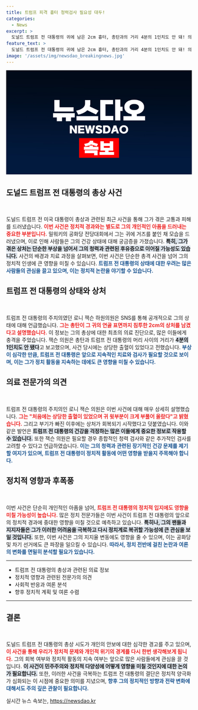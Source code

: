 ```yaml
---
title: 트럼프 피격 흉터 청력검사 필요성 대두!
categories:
  - News
excerpt: >
  도널드 트럼프 전 대통령의 귀에 남은 2cm 흉터, 총탄과의 거리 4분의 1인치도 안 돼! 의료 전문가가 전한 충격적인 사실에 모두가 주목한다.
feature_text: >
  도널드 트럼프 전 대통령의 귀에 남은 2cm 흉터, 총탄과의 거리 4분의 1인치도 안 돼! 의료 전문가가 전한 충격적인 사실에 모두가 주목한다.
image: '/assets/img/newsdao_breakingnews.jpg'
---
```


<p><img src="/assets/img/newsdao_breakingnews.jpg" alt="implanttips 속보" /></p>

<h2 data-ke-size="size26">도널드 트럼프 전 대통령의 총상 사건</h2>

<p data-ke-size="size16">&nbsp;</p>

<p>도널드 트럼프 전 미국 대통령이 총상과 관련된 최근 사건을 통해 그가 겪은 고통과 피해를 드러냈습니다. <b><span style="color: #ee2323;">이번 사건은 정치적 경과와는 별도로 그의 개인적인 아픔을 드러내는 중요한 부분입니다.</span></b> 밀워키의 공화당 전당대회에서 그는 귀에 거즈를 붙인 채 모습을 드러냈으며, 이로 인해 사람들은 그의 건강 상태에 대해 궁금증을 가졌습니다. <b><span style="background-color: #21538527;">특히, 그가 겪은 상처는 단순한 부상을 넘어서 그의 청력과 관련된 후유증으로 이어질 가능성도 있습니다.</span></b> 사건의 배경과 치료 과정을 살펴보면, 이번 사건은 단순한 총격 사건을 넘어 그의 정치적 인생에 큰 영향을 미칠 수 있습니다. <b><span style="color: #1a5490;">트럼프 전 대통령의 상태에 대한 우려는 많은 사람들의 관심을 끌고 있으며, 이는 정치적 논란을 야기할 수 있습니다.</span></b> </p>

<h2 data-ke-size="size26">트럼프 전 대통령의 상태와 상처</h2>

<p data-ke-size="size16">&nbsp;</p>

<p>트럼프 전 대통령의 주치의였던 로니 잭슨 하원의원은 SNS를 통해 공개적으로 그의 상태에 대해 언급했습니다. <b><span style="color: #ee2323;">그는 총탄이 그 귀의 연골 표면까지 침투한 2cm의 상처를 남겼다고 설명했습니다.</span></b> 이 정보는 그의 총상에 대한 최초의 의료 진단으로, 많은 이들에게 충격을 주었습니다. 잭슨 의원은 총탄과 트럼프 전 대통령의 머리 사이의 거리가 <b><span style="background-color: #21538527;">4분의 1인치도 안 됐다</span></b>고 보고했으며, 사건 당시에는 상당한 출혈이 있었다고 전했습니다. <b><span style="color: #1a5490;">부상이 심각한 만큼, 트럼프 전 대통령은 앞으로 지속적인 치료와 검사가 필요할 것으로 보이며, 이는 그가 정치 활동을 지속하는 데에도 큰 영향을 미칠 수 있습니다.</span></b> </p>

<h2 data-ke-size="size26">의료 전문가의 의견</h2>

<p data-ke-size="size16">&nbsp;</p>

<p>트럼프 전 대통령의 주치의인 로니 잭슨 의원은 이번 사건에 대해 매우 상세히 설명했습니다. <b><span style="color: #ee2323;">그는 "처음에는 상당한 출혈이 있었으며 귀 윗부분이 크게 부풀어 올랐다"고 밝혔습니다.</span></b> 그리고 부기가 빠진 이후에는 상처가 회복되기 시작했다고 덧붙였습니다. 이와 같은 발언은 <b><span style="background-color: #21538527;">트럼프 전 대통령의 건강을 걱정하는 많은 이들에게 중요한 정보로 작용할 수 있습니다.</span></b> 또한 잭슨 의원은 필요할 경우 종합적인 청력 검사와 같은 추가적인 검사를 고려할 수 있다고 언급하였습니다. <b><span style="color: #1a5490;">이는 그의 청력과 관련된 장기적인 건강 문제를 제기할 여지가 있으며, 트럼프 전 대통령이 정치적 활동에 어떤 영향을 받을지 주목해야 합니다.</span></b> </p>

<h2 data-ke-size="size26">정치적 영향과 후폭풍</h2>

<p data-ke-size="size16">&nbsp;</p>

<p>이번 사건은 단순히 개인적인 아픔을 넘어, <b><span style="color: #ee2323;">트럼프 전 대통령의 정치적 입지에도 영향을 미칠 가능성이 높습니다.</span></b> 많은 정치 전문가들은 이번 사건이 트럼프 전 대통령의 앞으로의 정치적 경과에 중대한 영향을 미칠 것으로 예측하고 있습니다. <b><span style="background-color: #21538527;">특히나, 그의 팬들과 지지자들은 그가 이러한 어려움을 극복하고 다시 정치계로 복귀할 가능성에 큰 관심을 보일 것입니다.</span></b> 또한, 이번 사건은 그의 지지율 변동에도 영향을 줄 수 있으며, 이는 공화당 및 차기 선거에도 큰 파장을 일으킬 수 있습니다. <b><span style="color: #1a5490;">따라서, 정치 전반에 걸친 논란과 여론의 변화를 면밀히 분석할 필요가 있습니다.</span></b> </p>

<hr>

<ul>
  <li>트럼프 전 대통령의 총상과 관련된 의료 정보</li>
  <li>정치적 영향과 관련된 전문가의 의견</li>
  <li>사회적 반응과 여론 분석</li>
  <li>향후 정치적 계획 및 여론 수렴</li>
</ul>

<hr>

<h2 data-ke-size="size26">결론</h2>

<p data-ke-size="size16">&nbsp;</p>

<p>도널드 트럼프 전 대통령의 총상 시도가 개인의 안보에 대한 심각한 경고를 주고 있으며, <b><span style="color: #ee2323;">이 사건을 통해 우리가 정치적 문제와 개인적 위기의 경계를 다시 한번 생각해보게 됩니다.</span></b> 그의 회복 여부와 정치적 활동의 지속 여부는 앞으로 많은 사람들에게 관심을 끌 것입니다. <b><span style="background-color: #21538527;">이 사건이 민주주의와 정치적 다양성에 어떻게 영향을 미칠 것인지에 대한 논의가 필요합니다.</span></b> 또한, 이러한 사건을 극복하는 트럼프 전 대통령의 결단은 정치적 양극화가 심화되는 이 시점에 중요한 의미를 지녔으며, <b><span style="color: #1a5490;">향후 그의 정치적인 방향과 전략 변화에 대해서도 주의 깊은 관찰이 필요합니다.</span></b> </p>
실시간 뉴스 속보는, <a href="https://newsdao.kr" rel="dofollow">https://newsdao.kr</a>


